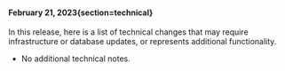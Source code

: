 #### February 21, 2023{section=technical}

In this release, here is a list of technical changes that may require infrastructure or database updates, or represents additional functionality.

* No additional technical notes.
